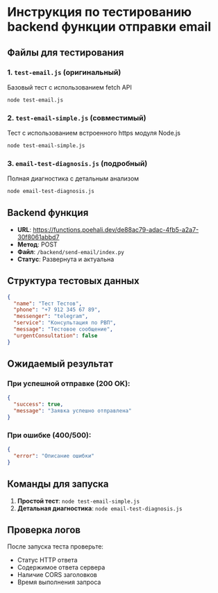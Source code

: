 # Инструкция по тестированию backend функции отправки email

## Файлы для тестирования

### 1. `test-email.js` (оригинальный)
Базовый тест с использованием fetch API
```bash
node test-email.js
```

### 2. `test-email-simple.js` (совместимый)
Тест с использованием встроенного https модуля Node.js
```bash
node test-email-simple.js
```

### 3. `email-test-diagnosis.js` (подробный)
Полная диагностика с детальным анализом
```bash
node email-test-diagnosis.js
```

## Backend функция

- **URL**: https://functions.poehali.dev/de88ac79-adac-4fb5-a2a7-30f8061abbd7
- **Метод**: POST
- **Файл**: `/backend/send-email/index.py`
- **Статус**: Развернута и актуальна

## Структура тестовых данных

```json
{
  "name": "Тест Тестов",
  "phone": "+7 912 345 67 89",
  "messenger": "telegram",
  "service": "Консультация по РВП",
  "message": "Тестовое сообщение",
  "urgentConsultation": false
}
```

## Ожидаемый результат

### При успешной отправке (200 OK):
```json
{
  "success": true,
  "message": "Заявка успешно отправлена"
}
```

### При ошибке (400/500):
```json
{
  "error": "Описание ошибки"
}
```

## Команды для запуска

1. **Простой тест**: `node test-email-simple.js`
2. **Детальная диагностика**: `node email-test-diagnosis.js`

## Проверка логов

После запуска теста проверьте:
- Статус HTTP ответа
- Содержимое ответа сервера
- Наличие CORS заголовков
- Время выполнения запроса